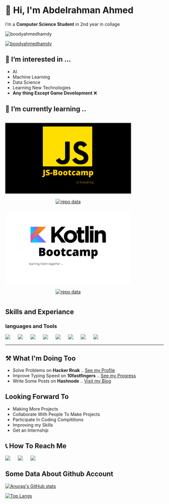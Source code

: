 <!-- <p align="left"> <img src="https://komarev.com/ghpvc/?username=boodyahmedhamdy&label=Profile%20views&color=0e75b6&style=flat" alt="boodyahmedhamdy" /> </p> -->

# 👋 Hi, I'm Abdelrahman Ahmed
I’m a **Computer Science Student** in 2nd year in collage

<p align="left"> <img src="https://komarev.com/ghpvc/?username=boodyahmedhamdy&label=Profile%20views&color=0e75b6&style=flat" alt="boodyahmedhamdy" /> </p>

<p align="left"> <a href="https://twitter.com/boodyahmedhamdy" target="blank"><img src="https://img.shields.io/twitter/follow/boodyahmedhamdy?logo=twitter&style=for-the-badge" alt="boodyahmedhamdy" /></a> </p>

## 👀 I’m interested in ...
* AI
* Machine Learning
* Data Science
* Learning New Technologies
* **Any thing Except Game Development** ❌

<!-- ## 👷🏼‍♂️ Currently Working On 
- [Edume](https://github.com/Boodyahmedhamdy/Edume) -->


## 🌱 I’m currently learning ..

<div style="display:inline-block; text-align:center; margin:auto;">
  <p>
      <a display="block" href="https://github.com/Boodyahmedhamdy/JS-Bootcamp" text-align="center">
        <img src="https://github.com/Boodyahmedhamdy/ImagesRepo/blob/main/Github/3.png?raw=true" alt="js repo image" width="400" display="block">
      </a>
  </p>
   <p>
     <a display="block" href="https://github.com/Boodyahmedhamdy/JS-Bootcamp" text-align="center">
        <img src="https://github-readme-stats.vercel.app/api/pin/?username=Boodyahmedhamdy&repo=JS-Bootcamp" alt="repo data" width="400" display="block">
     </a>
   </p>
</div>

<div style="display:inline-block; text-align:center"; margin:auto;>
  <p>
      <a display="block" href="https://github.com/Boodyahmedhamdy/Kotlin-Bootcamp" text-align="center">
        <img src="https://github.com/Boodyahmedhamdy/ImagesRepo/blob/main/Github/1.png?raw=true" alt="kotlin repo image" width="400" display="block">
      </a>
  </p>
   <p>
     <a display="block" href="https://github.com/Boodyahmedhamdy/Kotlin-Bootcamp" text-align="center">
        <img src="https://github-readme-stats.vercel.app/api/pin/?username=Boodyahmedhamdy&repo=Kotlin-Bootcamp" alt="repo data" width="400" display="block">
     </a>
   </p>
</div>

## Skills and Experiance

### languages and Tools
<img src="https://cdn-icons-png.flaticon.com/512/5968/5968350.png" width="40" align="left"> 
<img src="https://cdn-icons-png.flaticon.com/512/5968/5968282.png" width="40" align="left"> 
<img src="https://cdn-icons-png.flaticon.com/512/6132/6132222.png" width="40" align="left"> 
<img src="https://cdn-icons-png.flaticon.com/512/5968/5968364.png" width="40" align="left">
<img src="https://cdn-icons-png.flaticon.com/512/5968/5968313.png" width="40" align="left">
<img src="https://github.com/Boodyahmedhamdy/Boodyahmedhamdy/blob/main/cmder.ico" width="40" align="left">
<img src="https://git-scm.com/images/logos/downloads/Git-Icon-1788C.png" width="40" align="left">
<img src="https://cdn-icons-png.flaticon.com/512/1051/1051326.png" width="40">

<!-- 
### Work Or Training Experience 
* NOT YET 😋😋 -->
----
## ⚒ What I'm Doing Too 

* Solve Problems on **Hacker Rnak** .. [See my Profile](https://www.hackerrank.com/abdelrahmanahm15)
* Improve Typing Speed on **10fastfingers** .. [See my Progress](https://10fastfingers.com/user/2699764/)
* Write Some Posts on **Hashnode** .. [Visit my Blog](https://boodyahmedhamdy.hashnode.dev/)

## Looking Forward To

* Making More Projects
* Collaborate With People To Make Projects
* Participate In Coding Compititions
* Improving my Skills
* Get an Internship


## 📞 How To Reach Me 
<a href="https://twitter.com/BoodyAhmedHamdy" target="_blank"><img src="https://cdn.worldvectorlogo.com/logos/twitter-6.svg" width="40" align="left"/></a>
<a href="https://www.linkedin.com/in/abdelrahman-ahmed-a978ba205/" target="_blank"><img src="https://cdn.worldvectorlogo.com/logos/linkedin-icon-2.svg" width="40" align="left"/></a>
<a href="https://www.hackerrank.com/abdelrahmanahm15" target="_blank"><img src="https://cdn.worldvectorlogo.com/logos/hackerrank.svg" width="40" align="left"/></a>
<br>

## Some Data About Github Account

[![Anurag's GitHub stats](https://github-readme-stats.vercel.app/api?username=Boodyahmedhamdy&show_icons=true&hide=issues,contribs)](https://github.com/anuraghazra/github-readme-stats)

[![Top Langs](https://github-readme-stats.vercel.app/api/top-langs/?username=Boodyahmedhamdy&layout=compact)](https://github.com/anuraghazra/github-readme-stats)

